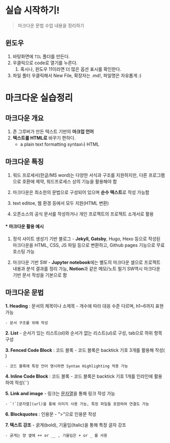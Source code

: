 # 실습 시작하기!

> 마크다운 문법 수업 내용을 정리하기

## 윈도우

1. 바탕화면에 `TIL` 폴더를 만든다.
2. 우클릭으로 code로 열기를 누른다.
    1. 혹시나, 윈도우 11이라면 더 많은 옵션 표시를 확인한다.
3. 파일 폴터 우클릭해서 New File, 확장자는 .md!, 파일명은 자유롭게 :)


# 마크다운 실습정리

## 마크다운 개요

1. 존 그루버가 만든 텍스트 기반의 **마크업 언어**
2. **텍스트를 HTML로** 바꾸기 편하다.
    - a plain text formatting syntax나 HTML



## 마크다운 특징

1. 워드 프로세서(한글/MS word)는 다양한 서식과 구조를 지원하지만, 다른 프로그램으로 호환에 제약, 워드프로세스 상의 기능을 활용해야 함
2. 마크다운은 최소한의 문법으로 구성되어 있으며 **순수 텍스트**로 작성 가능함

3. text editoe, 웹 환경 등에서 모두 지원(HTML 변환)
4. 오픈소스의 공식 문서를 작성하거나 개인 프로젝트의 프로젝트 소개서로 활용

#### * 마크다운 활용 예시
1. 정석 사이트 생성기 기반 블로그 - **Jekyll, Gatsby**, Hugo, Hexo 등으로 작성된 마크다운을 HTML, CSS, JS 파일 등으로 변환하고, Github pages 기능으로 무료 호스팅 가능

2. 마크다운 기반 SW - **Jupyter notebook**에는 별도의 마크다운 셀으로 프로젝트 내용과 분석 결과를 정리 가능, **Notion**과 같은 메모/노트 필기 SW역시 마크다운 기반 문서 작성을 기본으로 함

## 마크다운 문법

**1. Heading** : 문서의 제목이나 소제목 
    - 개수에 따라 대응 수준 다르며, h1~6까지 표현 가능

    - 문서 구조를 위해 작성


**2. List**
    - 순서가 있는 리스트(ol)와 순서가 없는 리스트(ul)로 구성, tab으로 하위 항목 구성

**3. Fenced Code Block** : 코드 블록
    - 코드 블록은 backtick 기호 3개를 활용해 작성(``` ```)

    - 코드 블록에 특정 언어 명시하면 Syntax Highlighting 적용 가능

**4. Inline Code Block** : 코드 블록
    - 코드 블록은 backtick 기호 1개를 인라인에 활용하여 작성(``)

**5. Link and image**
    - 링크는 [문자열](url)을 통해 링크 작성 가능

    - `!`[문자열](url)을 통해 이미지 사용 가능, 특정 파일들 포함하여 연결도 가능


**6. Blockquotes** : 인용문
    - ">"으로 인용문 작성


**7. 텍스트 강조**
    - 굵게(bold), 기울임(Italic)을 통해 특정 글자 강조

    - 굵게는 양 옆에 ++ or __ , 기울임은 + or _ 를 사용
